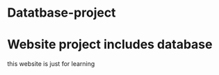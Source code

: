 # Datatbase-project
<h1>Website project includes database </h1>
<p>this website is just for learning</p>
